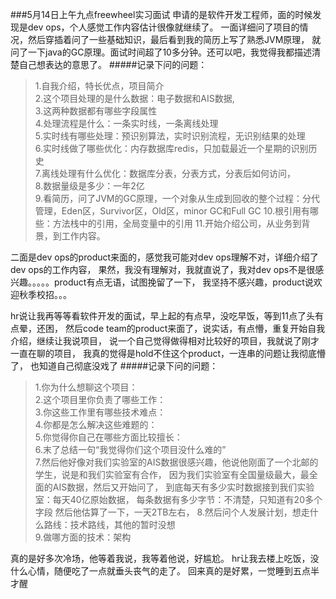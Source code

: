 ###5月14日上午九点freewheel实习面试
申请的是软件开发工程师，面的时候发现是dev ops，个人感觉工作内容估计很像就继续了。
一面详细问了项目的情况，然后穿插着问了一些基础知识，最后看到我的简历上写了熟悉JVM原理，
就问了一下java的GC原理。面试时间超了10多分钟。还可以吧，我觉得我都描述清楚自己想表达的意思了。
#####记录下问的问题：
  >1.自我介绍，特长优点，项目简介  
  2.这个项目处理的是什么数据：电子数据和AIS数据,  
  3.这两种数据都有哪些字段属性  
  4.处理流程是什么：一条实时线，一条离线处理  
  5.实时线有哪些处理：预识别算法，实时识别流程，无识别结果的处理  
  6.实时线做了哪些优化：内存数据库redis，只加载最近一个星期的识别历史  
  7.离线处理有什么优化：数据库分表，分表方式，分表后如何访问，  
  8.数据量级是多少：一年2亿  
  9.看简历，问了JVM的GC原理，一个对象从生成到回收的整个过程：分代管理，Eden区，Survivor区，Old区，minor GC和Full GC
  10.根引用有哪些：方法栈中的引用，全局变量中的引用
  11.开始介绍公司，从业务到背景，到工作内容。  
  
二面是dev ops的product来面的，感觉我可能对dev ops理解不对，详细介绍了dev ops的工作内容，
果然，我没有理解对，我就直说了，我对dev ops不是很感兴趣。。。。。product有点无语，试图挽留了一下，
我坚持不感兴趣，product说欢迎秋季校招。。。

hr说让我再等等看软件开发的面试，早上起的有点早，没吃早饭，等到11点了头有点晕，还困，
然后code team的product来面了，说实话，有点懵，重复开始自我介绍，继续让我说项目，
说一个自己觉得做得相对比较好的项目，我就说了刚才一直在聊的项目，
我真的觉得是hold不住这个product，一连串的问题让我彻底懵了， 也知道自己彻底没戏了
#####记录下问的问题：
  >1.你为什么想聊这个项目：  
  2.这个项目里你负责了哪些工作：  
  3.你这些工作里有哪些技术难点：  
  4.你都是怎么解决这些难题的：  
  5.你觉得你自己在哪些方面比较擅长：  
  6.末了总结一句“我觉得你们这个项目没什么难的”  
  7.然后他好像对我们实验室的AIS数据很感兴趣，他说他刚面了一个北邮的学生，说是和我们实验室有合作，
  因为我们实验室有全国量级最大，最全面的AIS数据，然后又开始问了，
    到底每天有多少实时数据接到我们实验室：每天40亿原始数据，
    每条数据有多少字节：不清楚，只知道有20多个字段
    然后他估算了一下，一天2TB左右，
  8.然后问个人发展计划，想走什么路线：技术路线，其他的暂时没想  
  9.做哪方面的技术：架构  
  
真的是好多次冷场，他等着我说，我等着他说，好尴尬。
hr让我去楼上吃饭，没什么心情，随便吃了一点就垂头丧气的走了。
回来真的是好累，一觉睡到五点半才醒
